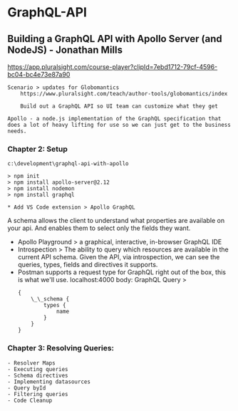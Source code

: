 # GraphQL-API

## Building a GraphQL API with Apollo Server (and NodeJS) - Jonathan Mills

https://app.pluralsight.com/course-player?clipId=7ebd1712-79cf-4596-bc04-bc4e73e87a90

    Scenario > updates for Globomantics
    	https://www.pluralsight.com/teach/author-tools/globomantics/index

    	Build out a GraphQL API so UI team can customize what they get

    Apollo - a node.js implementation of the GraphQL specification that does a lot of heavy lifting for use so we can just get to the business needs.

### Chapter 2: Setup

    c:\development\graphql-api-with-apollo

    > npm init
    > npm install apollo-server@2.12
    > npm isntall nodemon
    > npm install graphql

    * Add VS Code extension > Apollo GraphQL

A schema allows the client to understand what properties are available on your api. And enables them to select only the fields they want.

-   Apollo Playground > a graphical, interactive, in-browser GraphQL IDE
-   Introspection > The ability to query which resources are available in the current API schema. Given the API, via introspection, we can see the queries, types, fields and directives it supports.
-   Postman supports a request type for GraphQL right out of the box, this is what we'll use.
    localhost:4000
    body: GraphQL
    Query >
    ```
    {
        \_\_schema {
            types {
                name
            }
        }
    }
    ```

### Chapter 3: Resolving Queries:

    - Resolver Maps
    - Executing queries
    - Schema directives
    - Implementing datasources
    - Query byId
    - Filtering queries
    - Code Cleanup

